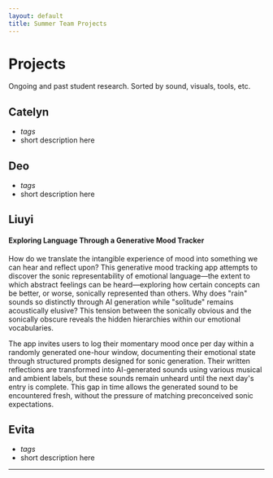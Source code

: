 ```yaml
---
layout: default
title: Summer Team Projects
---
```


# Projects

Ongoing and past student research. Sorted by sound, visuals, tools, etc.

## Catelyn 
- *tags*
- short description here

## Deo 
- *tags*
- short description here

## Liuyi
#### Exploring Language Through a Generative Mood Tracker

How do we translate the intangible experience of mood into something we can hear and reflect upon? This generative mood tracking app attempts to discover the sonic representability of emotional language—the extent to which abstract feelings can be heard—exploring how certain concepts can be better, or worse, sonically represented than others. Why does "rain" sounds so distinctly through AI generation while "solitude" remains acoustically elusive? This tension between the sonically obvious and the sonically obscure reveals the hidden hierarchies within our emotional vocabularies.

The app invites users to log their momentary mood once per day within a randomly generated one-hour window, documenting their emotional state through structured prompts designed for sonic generation. Their written reflections are transformed into AI-generated sounds using various musical and ambient labels, but these sounds remain unheard until the next day's entry is complete. This gap in time allows the generated sound to be encountered fresh, without the pressure of matching preconceived sonic expectations.

## Evita 
- *tags*
- short description here
---

